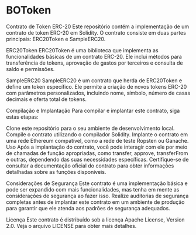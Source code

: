 # BOToken

Contrato de Token ERC-20
Este repositório contém a implementação de um contrato de token ERC-20 em Solidity. O contrato consiste em duas partes principais: ERC20Token e SampleERC20.

ERC20Token
ERC20Token é uma biblioteca que implementa as funcionalidades básicas de um contrato ERC-20. Ele inclui métodos para transferência de tokens, aprovação de gastos por terceiros e consulta de saldo e permissões.

SampleERC20
SampleERC20 é um contrato que herda de ERC20Token e define um token específico. Ele permite a criação de novos tokens ERC-20 com parâmetros personalizados, incluindo nome, símbolo, número de casas decimais e oferta total de tokens.

Compilação e Implantação
Para compilar e implantar este contrato, siga estas etapas:

Clone este repositório para o seu ambiente de desenvolvimento local.
Compile o contrato utilizando o compilador Solidity.
Implante o contrato em uma rede Ethereum compatível, como a rede de teste Ropsten ou Ganache.
Uso
Após a implantação do contrato, você pode interagir com ele por meio de chamadas de função apropriadas, como transfer, approve, transferFrom e outras, dependendo das suas necessidades específicas. Certifique-se de consultar a documentação oficial do contrato para obter informações detalhadas sobre as funções disponíveis.

Considerações de Segurança
Este contrato é uma implementação básica e pode ser expandido com mais funcionalidades, mas tenha em mente as considerações de segurança ao fazer isso. Realize auditorias de segurança completas antes de implantar este contrato em um ambiente de produção para garantir que ele atenda aos padrões de segurança adequados.

Licença
Este contrato é distribuído sob a licença Apache License, Version 2.0. Veja o arquivo LICENSE para obter mais detalhes.

